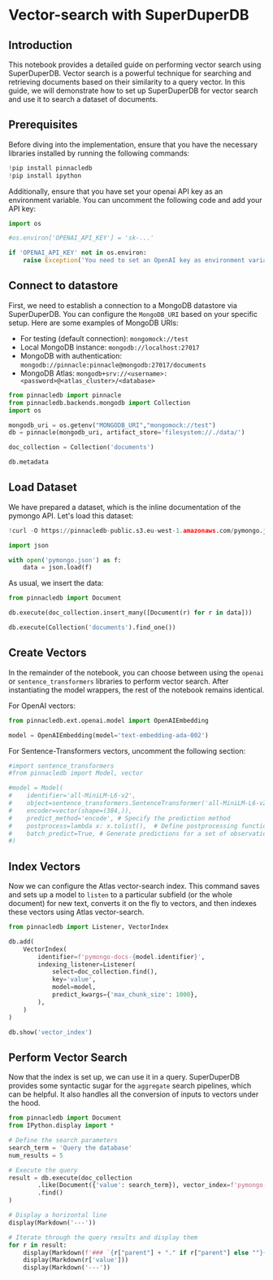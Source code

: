 # Vector-search with SuperDuperDB

## Introduction
This notebook provides a detailed guide on performing vector search using SuperDuperDB. Vector search is a powerful technique for searching and retrieving documents based on their similarity to a query vector. In this guide, we will demonstrate how to set up SuperDuperDB for vector search and use it to search a dataset of documents.

## Prerequisites

Before diving into the implementation, ensure that you have the necessary libraries installed by running the following commands:


```python
!pip install pinnacledb
!pip install ipython
```

Additionally, ensure that you have set your openai API key as an environment variable. You can uncomment the following code and add your API key:


```python
import os

#os.environ['OPENAI_API_KEY'] = 'sk-...'

if 'OPENAI_API_KEY' not in os.environ:
    raise Exception('You need to set an OpenAI key as environment variable: "export OPEN_API_KEY=sk-..."')
```

## Connect to datastore 

First, we need to establish a connection to a MongoDB datastore via SuperDuperDB. You can configure the `MongoDB_URI` based on your specific setup. 
Here are some examples of MongoDB URIs:

* For testing (default connection): `mongomock://test`
* Local MongoDB instance: `mongodb://localhost:27017`
* MongoDB with authentication: `mongodb://pinnacle:pinnacle@mongodb:27017/documents`
* MongoDB Atlas: `mongodb+srv://<username>:<password>@<atlas_cluster>/<database>`


```python
from pinnacledb import pinnacle
from pinnacledb.backends.mongodb import Collection
import os

mongodb_uri = os.getenv("MONGODB_URI","mongomock://test")
db = pinnacle(mongodb_uri, artifact_store='filesystem://./data/')

doc_collection = Collection('documents')
```


```python
db.metadata
```

## Load Dataset 

We have prepared a dataset, which is the inline documentation of the pymongo API. Let's load this dataset:


```python
!curl -O https://pinnacledb-public.s3.eu-west-1.amazonaws.com/pymongo.json

import json

with open('pymongo.json') as f:
    data = json.load(f)
```

As usual, we insert the data:


```python
from pinnacledb import Document

db.execute(doc_collection.insert_many([Document(r) for r in data]))
```


```python
db.execute(Collection('documents').find_one())
```

## Create Vectors

In the remainder of the notebook, you can choose between using the `openai` or `sentence_transformers` libraries to perform vector search. After instantiating the model wrappers, the rest of the notebook remains identical.

For OpenAI vectors:


```python
from pinnacledb.ext.openai.model import OpenAIEmbedding

model = OpenAIEmbedding(model='text-embedding-ada-002')
```

For Sentence-Transformers vectors, uncomment the following section:


```python
#import sentence_transformers
#from pinnacledb import Model, vector

#model = Model(
#    identifier='all-MiniLM-L6-v2', 
#    object=sentence_transformers.SentenceTransformer('all-MiniLM-L6-v2'),
#    encoder=vector(shape=(384,)),
#    predict_method='encode', # Specify the prediction method
#    postprocess=lambda x: x.tolist(),  # Define postprocessing function
#    batch_predict=True, # Generate predictions for a set of observations all at once 
#)
```

## Index Vectors

Now we can configure the Atlas vector-search index. This command saves and sets up a model to `listen` to a particular subfield (or the whole document) for new text, converts it on the fly to vectors, and then indexes these vectors using Atlas vector-search.


```python
from pinnacledb import Listener, VectorIndex

db.add(
    VectorIndex(
        identifier=f'pymongo-docs-{model.identifier}',
        indexing_listener=Listener(
            select=doc_collection.find(),
            key='value',
            model=model,
            predict_kwargs={'max_chunk_size': 1000},
        ),
    )
)

db.show('vector_index')
```
## Perform Vector Search

Now that the index is set up, we can use it in a query. SuperDuperDB provides some syntactic sugar for the `aggregate` search pipelines, which can be helpful. It also handles all the conversion of inputs to vectors under the hood.

```python
from pinnacledb import Document
from IPython.display import *

# Define the search parameters
search_term = 'Query the database'
num_results = 5

# Execute the query
result = db.execute(doc_collection
        .like(Document({'value': search_term}), vector_index=f'pymongo-docs-{model.identifier}', n=num_results)
        .find()
)

# Display a horizontal line
display(Markdown('---'))

# Iterate through the query results and display them
for r in result:
    display(Markdown(f'### `{r["parent"] + "." if r["parent"] else ""}{r["res"]}`'))
    display(Markdown(r['value']))
    display(Markdown('---'))
```
